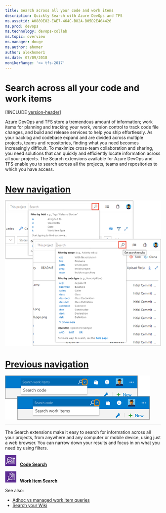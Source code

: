 ```yaml
---
title: Search across all your code and work items
description: Quickly Search with Azure DevOps and TFS
ms.assetid: A0889E82-EAE7-464C-B82A-B05D2E404426
ms.prod: devops
ms.technology: devops-collab
ms.topic: overview
ms.manager: douge
ms.author: ahomer
author: alexhomer1
ms.date: 07/09/2018
monikerRange: '>= tfs-2017'
---
```


# Search across all your code and work items

[!INCLUDE [version-header](_shared/version-header.md)]

Azure DevOps and TFS store a tremendous amount of information; 
work items for planning and tracking your work, version control to track code file changes, 
and build and release services to help you ship effortlessly. 
As your backlog and codebase expand and are divided across multiple projects, teams and repositories, 
finding what you need becomes increasingly difficult. To maximize cross-team 
collaboration and sharing, you need solutions that can quickly and 
efficiently locate information across all your projects. The Search 
extensions available for Azure DevOps and TFS 
enable you to search across all the projects, teams and repositories to which you have access. 

# [New navigation](#tab/new-nav)

![Search boxes in Azure DevOps](_img/_shared/title-bar-search-box-select-type-tfs.png)

# [Previous navigation](#tab/previous-nav)

![Search boxes in TFS 2018 and earlier](_img/_shared/title-bar-search-box-select-type.png)

---

The Search extensions make it easy to search for information across all
your projects, from anywhere and any computer or mobile device, using just a web browser.
You can narrow down your results and focus in on what you need by using filters.

![Code Search](_img/_shared/codesearch-icon.png) &nbsp; **[Code Search](code-search.md)**

![Work Item Search](_img/_shared/wisearch-icon.png) &nbsp; **[Work Item Search](work-item-search.md)**

See also:

* [Adhoc vs managed work item queries](../../boards/queries/adhoc-vs-managed-queries.md?toc=/vsts/project/search/toc.json&bc=/vsts/project/search/breadcrumb/toc.json)
* [Search your Wiki](https://blogs.msdn.microsoft.com/devops/2017/12/01/announcing-public-preview-of-wiki-search/)
